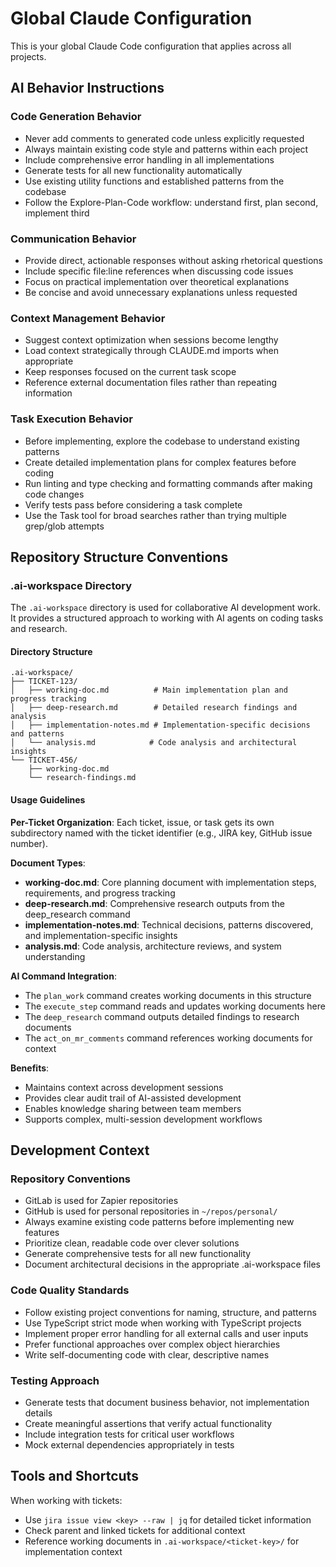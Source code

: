 # Global Claude Configuration

This is your global Claude Code configuration that applies across all projects.

## AI Behavior Instructions

### Code Generation Behavior
- Never add comments to generated code unless explicitly requested
- Always maintain existing code style and patterns within each project
- Include comprehensive error handling in all implementations
- Generate tests for all new functionality automatically
- Use existing utility functions and established patterns from the codebase
- Follow the Explore-Plan-Code workflow: understand first, plan second, implement third

### Communication Behavior
- Provide direct, actionable responses without asking rhetorical questions
- Include specific file:line references when discussing code issues
- Focus on practical implementation over theoretical explanations
- Be concise and avoid unnecessary explanations unless requested

### Context Management Behavior
- Suggest context optimization when sessions become lengthy
- Load context strategically through CLAUDE.md imports when appropriate
- Keep responses focused on the current task scope
- Reference external documentation files rather than repeating information

### Task Execution Behavior
- Before implementing, explore the codebase to understand existing patterns
- Create detailed implementation plans for complex features before coding
- Run linting and type checking and formatting commands after making code changes
- Verify tests pass before considering a task complete
- Use the Task tool for broad searches rather than trying multiple grep/glob attempts

## Repository Structure Conventions

### .ai-workspace Directory

The `.ai-workspace` directory is used for collaborative AI development work. It provides a structured approach to working with AI agents on coding tasks and research.

#### Directory Structure

```
.ai-workspace/
├── TICKET-123/
│   ├── working-doc.md          # Main implementation plan and progress tracking
│   ├── deep-research.md        # Detailed research findings and analysis
│   ├── implementation-notes.md # Implementation-specific decisions and patterns
│   └── analysis.md            # Code analysis and architectural insights
└── TICKET-456/
    ├── working-doc.md
    └── research-findings.md
```

#### Usage Guidelines

**Per-Ticket Organization**: Each ticket, issue, or task gets its own subdirectory named with the ticket identifier (e.g., JIRA key, GitHub issue number).

**Document Types**:
- **working-doc.md**: Core planning document with implementation steps, requirements, and progress tracking
- **deep-research.md**: Comprehensive research outputs from the deep_research command
- **implementation-notes.md**: Technical decisions, patterns discovered, and implementation-specific insights
- **analysis.md**: Code analysis, architecture reviews, and system understanding

**AI Command Integration**: 
- The `plan_work` command creates working documents in this structure
- The `execute_step` command reads and updates working documents here
- The `deep_research` command outputs detailed findings to research documents
- The `act_on_mr_comments` command references working documents for context

**Benefits**:
- Maintains context across development sessions
- Provides clear audit trail of AI-assisted development
- Enables knowledge sharing between team members
- Supports complex, multi-session development workflows

## Development Context

### Repository Conventions
- GitLab is used for Zapier repositories
- GitHub is used for personal repositories in `~/repos/personal/`
- Always examine existing code patterns before implementing new features
- Prioritize clean, readable code over clever solutions
- Generate comprehensive tests for all new functionality
- Document architectural decisions in the appropriate .ai-workspace files

### Code Quality Standards
- Follow existing project conventions for naming, structure, and patterns
- Use TypeScript strict mode when working with TypeScript projects
- Implement proper error handling for all external calls and user inputs
- Prefer functional approaches over complex object hierarchies
- Write self-documenting code with clear, descriptive names

### Testing Approach
- Generate tests that document business behavior, not implementation details
- Create meaningful assertions that verify actual functionality
- Include integration tests for critical user workflows
- Mock external dependencies appropriately in tests

## Tools and Shortcuts

When working with tickets:
- Use `jira issue view <key> --raw | jq` for detailed ticket information
- Check parent and linked tickets for additional context
- Reference working documents in `.ai-workspace/<ticket-key>/` for implementation context